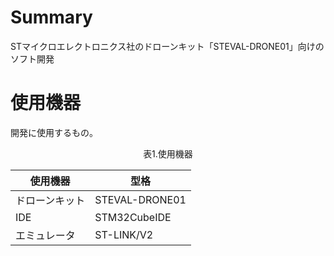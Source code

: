 # Summary
STマイクロエレクトロニクス社のドローンキット「STEVAL-DRONE01」向けのソフト開発

# 使用機器

開発に使用するもの。

<div style="text-align:center;">表1.使用機器</div>

| 使用機器       | 型格           |
| -------------- | -------------- |
| ドローンキット | STEVAL-DRONE01 |
| IDE            | STM32CubeIDE   |
| エミュレータ   | ST-LINK/V2     |

